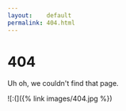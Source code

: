 ```yaml
---
layout:    default
permalink: 404.html
---
```


# 404

Uh oh, we couldn't find that page.

![:(]({% link images/404.jpg %})
